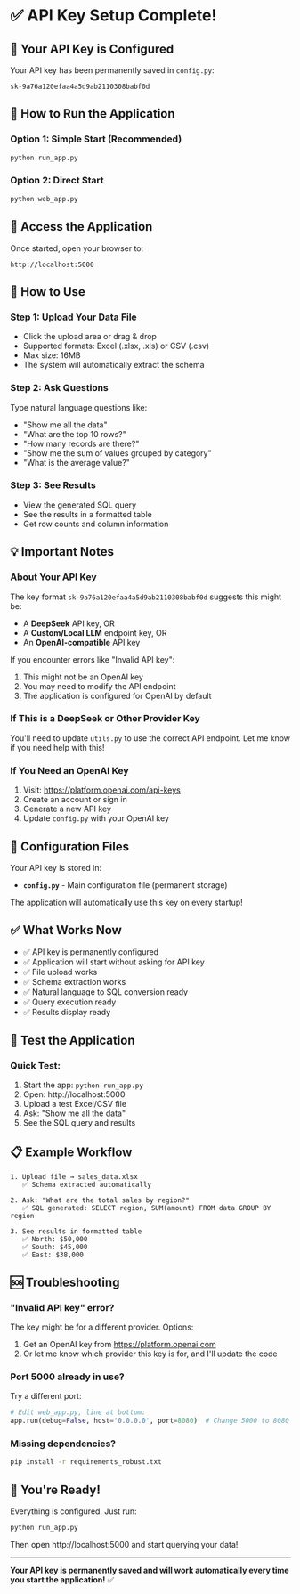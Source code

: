 # ✅ API Key Setup Complete!

## 🔑 Your API Key is Configured

Your API key has been permanently saved in `config.py`:
```
sk-9a76a120efaa4a5d9ab2110308babf0d
```

## 🚀 How to Run the Application

### Option 1: Simple Start (Recommended)
```bash
python run_app.py
```

### Option 2: Direct Start
```bash
python web_app.py
```

## 📱 Access the Application

Once started, open your browser to:
```
http://localhost:5000
```

## 📖 How to Use

### Step 1: Upload Your Data File
- Click the upload area or drag & drop
- Supported formats: Excel (.xlsx, .xls) or CSV (.csv)
- Max size: 16MB
- The system will automatically extract the schema

### Step 2: Ask Questions
Type natural language questions like:
- "Show me all the data"
- "What are the top 10 rows?"
- "How many records are there?"
- "Show me the sum of values grouped by category"
- "What is the average value?"

### Step 3: See Results
- View the generated SQL query
- See the results in a formatted table
- Get row counts and column information

## 💡 Important Notes

### About Your API Key

The key format `sk-9a76a120efaa4a5d9ab2110308babf0d` suggests this might be:
- A **DeepSeek** API key, OR
- A **Custom/Local LLM** endpoint key, OR  
- An **OpenAI-compatible** API key

If you encounter errors like "Invalid API key":
1. This might not be an OpenAI key
2. You may need to modify the API endpoint
3. The application is configured for OpenAI by default

### If This is a DeepSeek or Other Provider Key

You'll need to update `utils.py` to use the correct API endpoint. Let me know if you need help with this!

### If You Need an OpenAI Key

1. Visit: https://platform.openai.com/api-keys
2. Create an account or sign in
3. Generate a new API key
4. Update `config.py` with your OpenAI key

## 🔧 Configuration Files

Your API key is stored in:
- **`config.py`** - Main configuration file (permanent storage)

The application will automatically use this key on every startup!

## ✅ What Works Now

- ✅ API key is permanently configured
- ✅ Application will start without asking for API key
- ✅ File upload works
- ✅ Schema extraction works
- ✅ Natural language to SQL conversion ready
- ✅ Query execution ready
- ✅ Results display ready

## 🧪 Test the Application

### Quick Test:
1. Start the app: `python run_app.py`
2. Open: http://localhost:5000
3. Upload a test Excel/CSV file
4. Ask: "Show me all the data"
5. See the SQL query and results

## 📋 Example Workflow

```
1. Upload file → sales_data.xlsx
   ✅ Schema extracted automatically
   
2. Ask: "What are the total sales by region?"
   ✅ SQL generated: SELECT region, SUM(amount) FROM data GROUP BY region
   
3. See results in formatted table
   ✅ North: $50,000
   ✅ South: $45,000
   ✅ East: $38,000
```

## 🆘 Troubleshooting

### "Invalid API key" error?
The key might be for a different provider. Options:
1. Get an OpenAI key from https://platform.openai.com
2. Or let me know which provider this key is for, and I'll update the code

### Port 5000 already in use?
Try a different port:
```python
# Edit web_app.py, line at bottom:
app.run(debug=False, host='0.0.0.0', port=8080)  # Change 5000 to 8080
```

### Missing dependencies?
```bash
pip install -r requirements_robust.txt
```

## 🎉 You're Ready!

Everything is configured. Just run:
```bash
python run_app.py
```

Then open http://localhost:5000 and start querying your data!

---

**Your API key is permanently saved and will work automatically every time you start the application!** ✅

